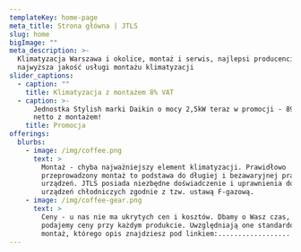 ```yaml
---
templateKey: home-page
meta_title: Strona główna | JTLS
slug: home
bigImage: ""
meta_description: >-
  Klimatyzacja Warszawa i okolice, montaż i serwis, najlepsi producenci,
  najwyższa jakość usługi montażu klimatyzacji
slider_captions:
  - caption: ""
    title: Klimatyzacja z montażem 8% VAT
  - caption: >-
      Jednostka Stylish marki Daikin o mocy 2,5kW teraz w promocji - 8900 zł
      netto z montażem!
    title: Promocja
offerings:
  blurbs:
    - image: /img/coffee.png
      text: >
        Montaż - chyba najważniejszy element klimatyzacji. Prawidłowo
        przeprowadzony montaż to podstawa do długiej i bezawaryjnej pracy
        urządzeń. JTLS posiada niezbędne doświadczenie i uprawnienia do montażu
        urządzeń chłodniczych zgodnie z tzw. ustawą F-gazową.
    - image: /img/coffee-gear.png
      text: >
        Ceny - u nas nie ma ukrytych cen i kosztów. Dbamy o Wasz czas, dlatego
        podajemy ceny przy każdym produkcie. Uwzględniają one standardowy
        montaż, którego opis znajdziesz pod linkiem:..................
---
```


